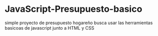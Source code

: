 # JavaScript-Presupuesto-basico
simple proyecto de presupuesto hogareño
busca  usar las  herramientas basicoas  de javascript  junto a HTML y  CSS
